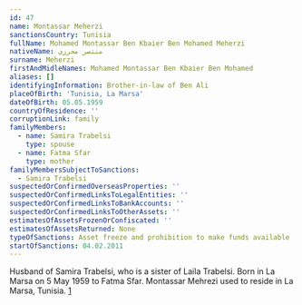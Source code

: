 ```yaml
---
id: 47
name: Montassar Meherzi
sanctionsCountry: Tunisia
fullName: Mohamed Montassar Ben Kbaier Ben Mohamed Meherzi
nativeName: منتصر محرزي
surname: Meherzi
firstAndMidleNames: Mohamed Montassar Ben Kbaier Ben Mohamed
aliases: []
identifyingInformation: Brother-in-law of Ben Ali
placeOfBirth: 'Tunisia, La Marsa'
dateOfBirth: 05.05.1959
countryOfResidence: ''
corruptionLink: family
familyMembers:
  - name: Samira Trabelsi
    type: spouse
  - name: Fatma Sfar
    type: mother
familyMembersSubjectToSanctions:
  - Samira Trabelsi
suspectedOrConfirmedOverseasProperties: ''
suspectedOrConfirmedLinksToLegalEntities: ''
suspectedOrConfirmedLinksToBankAccounts: ''
suspectedOrConfirmedLinksToOtherAssets: ''
estimatesOfAssetsFrozenOrConfiscated: ''
estimatesOfAssetsReturned: None
typeOfSanctions: Asset freeze and prohibition to make funds available
startOfSanctions: 04.02.2011
---
```

Husband of Samira Trabelsi, who is a sister of Laila Trabelsi. Born in La Marsa 
on 5 May 1959 to Fatma Sfar. Montassar Mehrezi used to reside in La Marsa, 
Tunisia. 
[1](https://eur-lex.europa.eu/legal-content/EN/TXT/?uri=CELEX:02011R0101-20170128)

